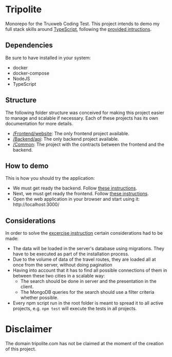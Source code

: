 Tripolite
=====================
Monorepo for the Truxweb Coding Test. This project intends to demo my full stack skills around 
[TypeScript](https://www.typescriptlang.org/), following the [provided intructions](instructions.md).

## Dependencies
Be sure to have installed in your system:

- docker
- docker-compose
- NodeJS
- TypeScript


## Structure
The following folder structure was conceived for making this project easier to manage and scalable if necessary. Each of
these projects has its own documentation for more details.

- [/Frontend/website](/frontend/website/README.md):  The only frontend project available.
- [/Backend/api](/backend/api/README.md): The only backend project available.
- [/Common](/common/README.md): The project with the contracts between the frontend and the backend.

## How to demo
This is how you should try the application:

- We must get ready the backend. Follow [these instructions](./backend/api/README.md).
- Next, we must get ready the frontend. Follow [these instructions](./frontend/website/README.md).
- Open the web application in your browser and start using it: http://localhost:3000/


## Considerations
In order to solve the [excercise instruction](instructions.md) certain considerations had to be made:
- The data will be loaded in the server's database using migrations. They have to be executed as part of the 
installation process.
- Due to the volume of data of the travel routes, they are loaded all at once from the server, without doing pagination
- Having into account that it has to find all possible connections of them in between these two cities in a scalable way:
  * The search should be done in server and the presentation in the client. 
  * The MongoDB queries for the search should use a filter criteria whether possible.
- Every npm script run in the root folder is meant to spread it to all active projects, e.g. `npm test` will execute
  the tests in all projects.

# Disclaimer
The domain tripolite.com has not be claimed at the moment of the creation of this project.
